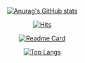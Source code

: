 <div align=center>

[![Anurag's GitHub stats](https://github-readme-stats.vercel.app/api?username=dowoonlee)](https://github.com/anuraghazra/github-readme-stats?theme=radical)

[![Hits](https://hits.seeyoufarm.com/api/count/incr/badge.svg?url=https%3A%2F%2Fgithub.com%2Fdowoonlee&count_bg=%2379C83D&title_bg=%23D8D8D8&icon=python.svg&icon_color=%231BB031&title=hits&edge_flat=false)](https://hits.seeyoufarm.com)

[![Readme Card](https://github-readme-stats.vercel.app/api/pin/?username=dowoonlee&repo=TIL)](https://github.com/anuraghazra/github-readme-stats)

[![Top Langs](https://github-readme-stats.vercel.app/api/top-langs/?username=dowoonlee&exclude_repo=github-readme-stats,dowoonlee.github.io)](https://github.com/anuraghazra/github-readme-stats)



</div>